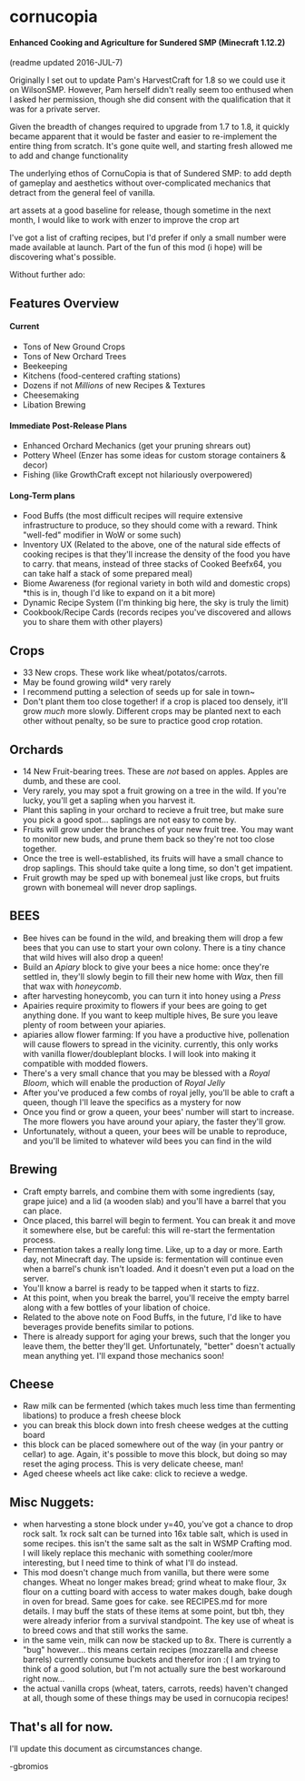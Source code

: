 # cornucopia
#### Enhanced Cooking and Agriculture for Sundered SMP (Minecraft 1.12.2)

(readme updated 2016-JUL-7)

Originally I set out to update Pam's HarvestCraft for 1.8 so we could use it on WilsonSMP. However, Pam herself didn't really seem too enthused when I asked her permission, though she did consent with the qualification that it was for a private server.

Given the breadth of changes required to upgrade from 1.7 to 1.8, it quickly became apparent that it would be faster and easier to re-implement the entire thing from scratch. It's gone quite well, and starting fresh allowed me to add and change functionality 

The underlying ethos of CornuCopia is that of Sundered SMP: to add depth of gameplay and aesthetics without over-complicated mechanics that detract from the general feel of vanilla.

art assets at a good baseline for release, though sometime in the next month, I would like to work with enzer to improve the crop art

I've got a list of crafting recipes, but I'd prefer if only a small number were made available at launch. Part of the fun of this mod (i hope) will be discovering what's possible.

Without further ado:

## Features Overview

#### Current
 - Tons of New Ground Crops
 - Tons of New Orchard Trees
 - Beekeeping
 - Kitchens (food-centered crafting stations)
 - Dozens if not *Millions* of new Recipes & Textures
 - Cheesemaking
 - Libation Brewing

#### Immediate Post-Release Plans
 - Enhanced Orchard Mechanics (get your pruning shrears out)
 - Pottery Wheel (Enzer has some ideas for custom storage containers & decor)
 - Fishing (like GrowthCraft except not hilariously overpowered)

#### Long-Term plans
 - Food Buffs (the most difficult recipes will require extensive infrastructure to produce, so they should come with a reward. Think "well-fed" modifier in WoW or some such)
 - Inventory UX (Related to the above, one of the natural side effects of cooking recipes is that they'll increase the density of the food you have to carry. that means, instead of three stacks of Cooked Beefx64, you can take half a stack of some prepared meal)
 - Biome Awareness (for regional variety in both wild and domestic crops) *this is in, though I'd like to expand on it a bit more)
 - Dynamic Recipe System (I'm thinking big here, the sky is truly the limit)
 - Cookbook/Recipe Cards (records recipes you've discovered and allows you to share them with other players)

## Crops
 - 33 New crops. These work like wheat/potatos/carrots.
 - May be found growing wild* very rarely
 - I recommend putting a selection of seeds up for sale in town~
 - Don't plant them too close together! if a crop is placed too densely, it'll grow *much* more slowly. Different crops may be planted next to each other without penalty, so be sure to practice good crop rotation.

## Orchards
 - 14 New Fruit-bearing trees. These are *not* based on apples. Apples are dumb, and these are cool.
 - Very rarely, you may spot a fruit growing on a tree in the wild. If you're lucky, you'll get a sapling when you harvest it.
 - Plant this sapling in your orchard to recieve a fruit tree, but make sure you pick a good spot... saplings are not easy to come by.
 - Fruits will grow under the branches of your new fruit tree. You may want to monitor new buds, and prune them back so they're not too close together.
 - Once the tree is well-established, its fruits will have a small chance to drop saplings. This should take quite a long time, so don't get impatient.
 - Fruit growth may be sped up with bonemeal just like crops, but fruits grown with bonemeal will never drop saplings.

## BEES
 - Bee hives can be found in the wild, and breaking them will drop a few bees that you can use to start your own colony. There is a tiny chance that wild hives will also drop a queen!
 - Build an *Apiary* block to give your bees a nice home: once they're settled in, they'll slowly begin to fill their new home with *Wax*, then fill that wax with *honeycomb*.
 - after harvesting honeycomb, you can turn it into honey using a *Press*
 - Apairies require proximity to flowers if your bees are going to get anything done. If you want to keep multiple hives, Be sure you leave plenty of room between your apiaries.
 - apiaries allow flower farming: If you have a productive hive, pollenation will cause flowers to spread in the vicinity. currently, this only works with vanilla flower/doubleplant blocks. I will look into making it compatible with modded flowers.
 - There's a very small chance that you may be blessed with a *Royal Bloom*, which will enable the production of *Royal Jelly*
 - After you've produced a few combs of royal jelly, you'll be able to craft a queen, though I'll leave the specifics as a mystery for now
 - Once you find or grow a queen, your bees' number will start to increase. The more flowers you have around your apiary, the faster they'll grow.
 - Unfortunately, without a queen, your bees will be unable to reproduce, and you'll be limited to whatever wild bees you can find in the wild

## Brewing
 - Craft empty barrels, and combine them with some ingredients (say, grape juice) and a lid (a wooden slab) and you'll have a barrel that you can place.
 - Once placed, this barrel will begin to ferment. You can break it and move it somewhere else, but be careful: this will re-start the fermentation process.
 - Fermentation takes a really long time. Like, up to a day or more. Earth day, not Minecraft day. The upside is: fermentation will continue even when a barrel's chunk isn't loaded. And it doesn't even put a load on the server.
 - You'll know a barrel is ready to be tapped when it starts to fizz.
 - At this point, when you break the barrel, you'll receive the empty barrel along with a few bottles of your libation of choice.
 - Related to the above note on Food Buffs, in the future, I'd like to have beverages provide benefits similar to potions.
 - There is already support for aging your brews, such that the longer you leave them, the better they'll get. Unfortunately, "better" doesn't actually mean anything yet. I'll expand those mechanics soon!
 
## Cheese 
 - Raw milk can be fermented (which takes much less time than fermenting libations) to produce a fresh cheese block
 - you can break this block down into fresh cheese wedges at the cutting board
  - this block can be placed somewhere out of the way (in your pantry or cellar) to age. Again, it's possible to move this block, but doing so may reset the aging process. This is very delicate cheese, man!
 - Aged cheese wheels act like cake: click to recieve a wedge.

## Misc Nuggets:
 - when harvesting a stone block under y=40, you've got a chance to drop rock salt. 1x rock salt can be turned into 16x table salt, which is used in some recipes. this isn't the same salt as the salt in WSMP Crafting mod. I will likely replace this mechanic with something cooler/more interesting, but I need time to think of what I'll do instead.
 - This mod doesn't change much from vanilla, but there were some changes. Wheat no longer makes bread; grind wheat to make flour, 3x flour on a cutting board with access to water makes dough, bake dough in oven for bread. Same goes for cake. see RECIPES.md for more details. I may buff the stats of these items at some point, but tbh, they were already inferior from a survival standpoint. The key use of wheat is to breed cows and that still works the same.
 - in the same vein, milk can now be stacked up to 8x. There is currently a "bug" however... this means certain recipes (mozzarella and cheese barrels) currently consume buckets and therefor iron :( I am trying to think of a good solution, but I'm not actually sure the best workaround right now...
 - the actual vanilla crops (wheat, taters, carrots, reeds) haven't changed at all, though some of these things may be used in cornucopia recipes!
  
## That's all for now.

I'll update this document as circumstances change.

-gbromios

